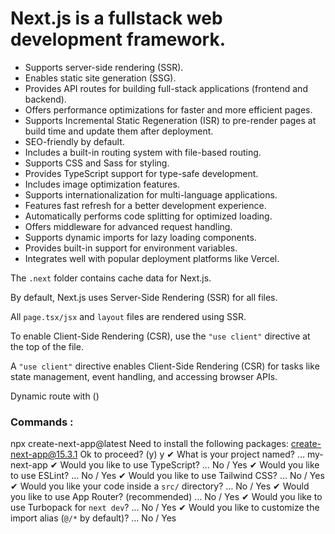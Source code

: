 # Next.js is a fullstack web development framework.
- Supports server-side rendering (SSR).
- Enables static site generation (SSG).
- Provides API routes for building full-stack applications (frontend and backend).
- Offers performance optimizations for faster and more efficient pages.
- Supports Incremental Static Regeneration (ISR) to pre-render pages at build time and update them after deployment.
- SEO-friendly by default.
- Includes a built-in routing system with file-based routing.
- Supports CSS and Sass for styling.
- Provides TypeScript support for type-safe development.
- Includes image optimization features.
- Supports internationalization for multi-language applications.
- Features fast refresh for a better development experience.
- Automatically performs code splitting for optimized loading.
- Offers middleware for advanced request handling.
- Supports dynamic imports for lazy loading components.
- Provides built-in support for environment variables.
- Integrates well with popular deployment platforms like Vercel.

The `.next` folder contains cache data for Next.js.

By default, Next.js uses Server-Side Rendering (SSR) for all files.

All `page.tsx/jsx` and `layout` files are rendered using SSR.

To enable Client-Side Rendering (CSR), use the `"use client"` directive at the top of the file.

A `"use client"` directive enables Client-Side Rendering (CSR) for tasks like state management, event handling, and accessing browser APIs.

Dynamic route with ()

### Commands :

npx create-next-app@latest
Need to install the following packages:
create-next-app@15.3.1
Ok to proceed? (y) y
✔ What is your project named? … my-next-app
✔ Would you like to use TypeScript? … No / Yes
✔ Would you like to use ESLint? … No / Yes
✔ Would you like to use Tailwind CSS? … No / Yes
✔ Would you like your code inside a `src/` directory? … No / Yes
✔ Would you like to use App Router? (recommended) … No / Yes
✔ Would you like to use Turbopack for `next dev`? … No / Yes
✔ Would you like to customize the import alias (`@/*` by default)? … No / Yes

